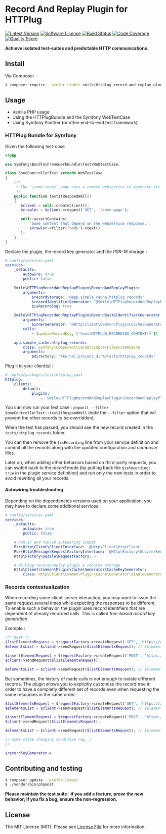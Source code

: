 # Record And Replay Plugin for HTTPlug

[![Latest Version](https://img.shields.io/packagist/v/smile/httplug-record-and-replay-plugin.svg?style=flat-square)](https://github.com/Smile-SA/httplug-record-and-replay-plugin/releases)
[![Software License](https://img.shields.io/badge/license-MIT-brightgreen.svg?style=flat-square)](LICENSE)
[![Build Status](https://img.shields.io/travis/Smile-SA/httplug-record-and-replay-plugin/master.svg?style=flat-square)](https://travis-ci.org/Smile-SA/httplug-record-and-replay-plugin)
[![Code Coverage](https://img.shields.io/scrutinizer/coverage/g/Smile-SA/httplug-record-and-replay-plugin/master.svg?style=flat-square)](https://scrutinizer-ci.com/g/Smile-SA/httplug-record-and-replay-plugin)
[![Quality Score](https://img.shields.io/scrutinizer/g/Smile-SA/httplug-record-and-replay-plugin/master.svg?style=flat-square)](https://scrutinizer-ci.com/g/Smile-SA/httplug-record-and-replay-plugin)
<!--
[![Total Downloads](https://img.shields.io/packagist/dt/smile/httplug-record-and-replay-plugin.svg?style=flat-square)](https://packagist.org/packages/smile/httplug-record-and-replay-plugin)
-->

**Achieve isolated test-suites and predictable HTTP communications.**

## Install

Via Composer

``` bash
$ composer require --prefer-stable smile/httplug-record-and-replay-plugin
```


## Usage

 - Vanilla PHP usage
 - Using the HTTPlugBundle and the Symfony WebTestCase
 - Using Symfony Panther (or other end-to-end test framework)

### HTTPlug Bundle for Symfony

Given the following test-case
```php
<?php

use Symfony\Bundle\FrameworkBundle\Test\WebTestCase;

class SomeControllerTest extends WebTestCase
{
    /**
     * The `/some-route` page uses a remote webservice to generate its content
     */
    public function testItRespondWell()
    {
       $client = self::createClient();
       $crawler = $client->request('GET', '/some-page');

       self::assertContains(
           'Some content that depend on the webservice response.',
           $crawler->filter('body')->text()
       );
    }
}
```

Declare the plugin, the record key generator and the *PSR-16* storage :

```yaml
# config/services.yaml
services:
    _defaults:
        autowire: true
        public: false

    Smile\HTTPlugRecordAndReplayPlugin\RecordAndReplayPlugin:
        arguments:
            $recordStorage: '@app.simple_cache.httplug_records'
            $recordIdentifierGenerator: '@Smile\HTTPlugRecordAndReplayPlugin\RecordSuiteIdentifiersGenerator'
            $isRecording: true

    Smile\HTTPlugRecordAndReplayPlugin\RecordSuiteIdentifiersGenerator:
        arguments:
            $innerGenerator: '@Http\Client\Common\Plugin\Cache\Generator\CacheKeyGenerator'
        calls:
            - [updateRecordKey, ['%env(HTTPLUG_RECORDING_CONTEXT)%']]

    app.simple_cache.httplug_records:
        class: Symfony\Component\Cache\Simple\FilesystemCache
        arguments:
            $directory: '%kernel.project_dir%/tests/httplug_records'
```

Plug it in your client(s) :
```yaml
# config/packages/test/httplug.yaml
httplug:
    clients:
        default:
            plugins:
                - 'Smile\HTTPlugRecordAndReplayPlugin\RecordAndReplayPlugin'
```
You can now run your test case : `phpunit --filter SomeControllerTest::testItRespondWell` (note the `--filter` option that will prevent the other records to be overridden).

When the test has passed, you should see the new record created in the `tests/httplug_records` folder.

You can then remove the `$isRecording` line from your service definition and commit all the records along with the updated configuration and *composer* files.

Later on, when adding other behaviors based on third-party requests, you can switch back to the *record* mode (by putting back the `$isRecording: true` in the plugin service definition) and run only the new tests in order to avoid rewriting all your records.

#### Autowiring troubleshooting

Depending on the dependencies versions used on your application, you may have to declare some additional services :

```yaml
# config/services.yaml
services:
    _defaults:
        autowire: true
        public: false

    # PSR-17 and PSR-18 autowiring compat
    Psr\Http\Client\ClientInterface: '@Http\Client\HttpClient'
    Psr\Http\Message\RequestFactoryInterface: '@Http\Factory\Guzzle\RequestFactory'
    Http\Factory\Guzzle\RequestFactory: ~

    # HTTPlug record/replay plugin & records storage
    Http\Client\Common\Plugin\Cache\Generator\CacheKeyGenerator:
        class: Http\Client\Common\Plugin\Cache\Generator\SimpleGenerator
```

### Records contextualization

When recording some client-server interaction, you may want to issue the same request several times while expecting the responses to be different.
To enable such a behavior, the plugin uses record identifiers that are dependent of already recorded calls. This is called *tree-based record key generation*.

Exemple :
```php
/** @var */
$listElementsRequest = $requestFactory->createRequest('GET', 'https://api.somewhere/some_elements');
$elementsList = $client->sendRequest($listElementsRequest); // $elementList is expected to be empty

$insertElementRequest = $requestFactory->createRequest('POST', 'https://api.somewhere/some_elements', [/*...*/]);
$client->sendRequest($listElementsRequest);

$elementsList = $client->sendRequest($listElementsRequest); // $elementList is expected to contain the POSTed element
```

But sometimes, the history of made calls is not enough to isolate different records.
The plugin allows you to explicitly customize the record tree in order to have a completly different set of records even when requesting the same resources in the same order.

```php
$listElementsRequest = $requestFactory->createRequest('GET', 'https://api.somewhere/some_elements');
$elementsList = $client->sendRequest($listElementsRequest); // $elementList is expected to be empty

$insertElementRequest = $requestFactory->createRequest('POST', 'https://api.somewhere/some_elements', [/*...*/]);
$client->sendRequest($listElementsRequest);

$elementsList = $client->sendRequest($listElementsRequest); // $elementList is expected to contain the POSTed element

// Some state changing condition (eg. )
// ...

$recordKeyGenerator->
```

## Contributing and testing

``` bash
$ composer update --prefer-lowest
$ ./vendor/bin/phpunit
```

**Please maintain the test suite : if you add a feature, prove the new behavior; if you fix a bug, ensure the non-regression.**

## License

The MIT License (MIT). Please see [License File](LICENSE) for more information.
